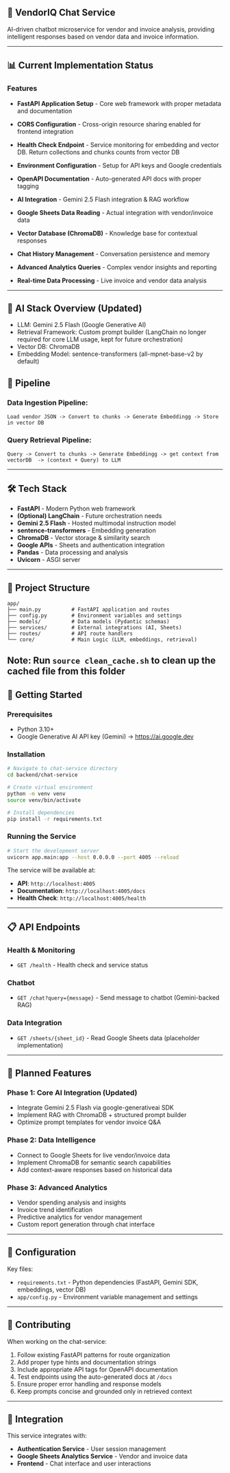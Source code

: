 ## 🤖 VendorIQ Chat Service

AI-driven chatbot microservice for vendor and invoice analysis, providing intelligent responses based on vendor data and invoice information.

---

## 📊 Current Implementation Status

### Features
- **FastAPI Application Setup** - Core web framework with proper metadata and documentation
- **CORS Configuration** - Cross-origin resource sharing enabled for frontend integration
- **Health Check Endpoint** - Service monitoring for embedding and vector DB. Return collections and chunks counts from vector DB
- **Environment Configuration** - Setup for API keys and Google credentials

- **OpenAPI Documentation** - Auto-generated API docs with proper tagging
- **AI Integration** - Gemini 2.5 Flash integration & RAG workflow

- **Google Sheets Data Reading** - Actual integration with vendor/invoice data
- **Vector Database (ChromaDB)** - Knowledge base for contextual responses
- **Chat History Management** - Conversation persistence and memory
- **Advanced Analytics Queries** - Complex vendor insights and reporting
- **Real-time Data Processing** - Live invoice and vendor data analysis

---

## 🧠 AI Stack Overview (Updated)
- LLM: Gemini 2.5 Flash (Google Generative AI)
- Retrieval Framework: Custom prompt builder (LangChain no longer required for core LLM usage, kept for future orchestration)
- Vector DB: ChromaDB
- Embedding Model: sentence-transformers (all-mpnet-base-v2 by default)

## 🔄 Pipeline
### Data Ingestion Pipeline:
`
Load vendor JSON -> Convert to chunks -> Generate Embeddingg -> Store in vector DB 
`
### Query Retrieval Pipeline:
`
Query -> Convert to chunks -> Generate Embeddingg -> get context from vectorDB  -> (context + Query) to LLM
`


---

## 🛠 Tech Stack
- **FastAPI** - Modern Python web framework
- **(Optional) LangChain** - Future orchestration needs
- **Gemini 2.5 Flash** - Hosted multimodal instruction model
- **sentence-transformers** - Embedding generation
- **ChromaDB** - Vector storage & similarity search
- **Google APIs** - Sheets and authentication integration
- **Pandas** - Data processing and analysis
- **Uvicorn** - ASGI server

---

## 📁 Project Structure
```
app/
├── main.py          # FastAPI application and routes
├── config.py        # Environment variables and settings
├── models/          # Data models (Pydantic schemas)
├── services/        # External integrations (AI, Sheets)
├── routes/          # API route handlers
└── core/            # Main Logic (LLM, embeddings, retrieval)
```
Note: Run `source clean_cache.sh` to clean up the cached file from this folder
---

## 🚀 Getting Started

### Prerequisites
- Python 3.10+
- Google Generative AI API key (Gemini) -> https://ai.google.dev

### Installation
```bash
# Navigate to chat-service directory
cd backend/chat-service

# Create virtual environment
python -m venv venv
source venv/bin/activate  

# Install dependencies
pip install -r requirements.txt
```



### Running the Service
```bash
# Start the development server
uvicorn app.main:app --host 0.0.0.0 --port 4005 --reload
```

The service will be available at:
- **API**: `http://localhost:4005`
- **Documentation**: `http://localhost:4005/docs`
- **Health Check**: `http://localhost:4005/health`

---

## 📋 API Endpoints

### Health & Monitoring
- `GET /health` - Health check and service status

### Chatbot
- `GET /chat?query={message}` - Send message to chatbot (Gemini-backed RAG)

### Data Integration
- `GET /sheets/{sheet_id}` - Read Google Sheets data (placeholder implementation)

---

## 🎯 Planned Features

### Phase 1: Core AI Integration (Updated)
- Integrate Gemini 2.5 Flash via google-generativeai SDK
- Implement RAG with ChromaDB + structured prompt builder
- Optimize prompt templates for vendor invoice Q&A

### Phase 2: Data Intelligence
- Connect to Google Sheets for live vendor/invoice data
- Implement ChromaDB for semantic search capabilities
- Add context-aware responses based on historical data

### Phase 3: Advanced Analytics
- Vendor spending analysis and insights
- Invoice trend identification
- Predictive analytics for vendor management
- Custom report generation through chat interface

---

## 🔧 Configuration

Key files:
- `requirements.txt` - Python dependencies (FastAPI, Gemini SDK, embeddings, vector DB)
- `app/config.py` - Environment variable management and settings

---

## 🤝 Contributing

When working on the chat-service:
1. Follow existing FastAPI patterns for route organization
2. Add proper type hints and documentation strings
3. Include appropriate API tags for OpenAPI documentation
4. Test endpoints using the auto-generated docs at `/docs`
5. Ensure proper error handling and response models
6. Keep prompts concise and grounded only in retrieved context

---

## 🔗 Integration

This service integrates with:
- **Authentication Service** - User session management
- **Google Sheets Analytics Service** - Vendor and invoice data
- **Frontend** - Chat interface and user interactions
